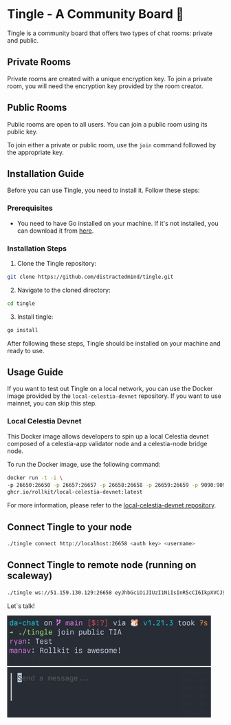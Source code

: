 # Tingle - A Community Board 💬

Tingle is a community board that offers two types of chat rooms: private and public.

## Private Rooms

Private rooms are created with a unique encryption key. To join a private room, you will need the encryption key provided by the room creator.

## Public Rooms

Public rooms are open to all users. You can join a public room using its public key.

To join either a private or public room, use the `join` command followed by the appropriate key.

## Installation Guide

Before you can use Tingle, you need to install it. Follow these steps:

### Prerequisites

- You need to have Go installed on your machine. If it's not installed, you can download it from [here](https://golang.org/dl/).

### Installation Steps

1. Clone the Tingle repository:

```bash
git clone https://github.com/distractedm1nd/tingle.git
```

2. Navigate to the cloned directory:

```bash
cd tingle
```

3. Install tingle:

```bash
go install
```

After following these steps, Tingle should be installed on your machine and ready to use.

## Usage Guide

If you want to test out Tingle on a local network, you can use the Docker image provided by the `local-celestia-devnet` repository. If you want to use mainnet, you can skip this step.

### Local Celestia Devnet

This Docker image allows developers to spin up a local Celestia devnet composed of a celestia-app validator node and a celestia-node bridge node.

To run the Docker image, use the following command:

```bash
docker run -t -i \
-p 26650:26650 -p 26657:26657 -p 26658:26658 -p 26659:26659 -p 9090:9090 \
ghcr.io/rollkit/local-celestia-devnet:latest
```

For more information, please refer to the [local-celestia-devnet repository](https://github.com/rollkit/local-celestia-devnet).

## Connect Tingle to your node

```bash
./tingle connect http://localhost:26658 <auth key> <username>
```

## Connect Tingle to remote node (running on scaleway)

```bash
./tingle ws://51.159.130.129:26658 eyJhbGciOiJIUzI1NiIsInR5cCI6IkpXVCJ9.eyJBbGxvdyI6WyJwdWJsaWMiLCJyZWFkIiwid3JpdGUiLCJhZG1pbiJdfQ.mo6fGPd2qEfeftaagxPSZNwbQ0wix2PagDPF9FrA-bI <username>
```

Let`s talk!

![Lets talk](./screenshots/Screenshot1.png)
![Lets talk](./screenshots/Screenshot2.png)
